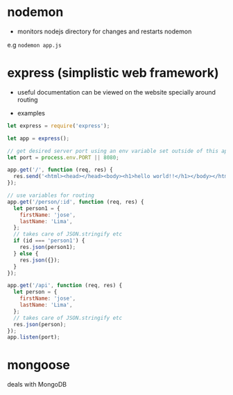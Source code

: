 # nodemon

- monitors nodejs directory for changes and restarts nodemon

e.g `nodemon app.js`

# express (simplistic web framework)

- useful documentation can be viewed on the website specially around routing

- examples

```javascript
let express = require('express');

let app = express();

// get desired server port using an env variable set outside of this app
let port = process.env.PORT || 8080;

app.get('/', function (req, res) {
  res.send('<html><head></head><body><h1>hello world!!</h1></body></html>');
});

// use variables for routing
app.get('/person/:id', function (req, res) {
  let person1 = {
    firstName: 'jose',
    lastName: 'Lima',
  };
  // takes care of JSON.stringify etc
  if (id === 'person1') {
    res.json(person1);
  } else {
    res.json({});
  }
});

app.get('/api', function (req, res) {
  let person = {
    firstName: 'jose',
    lastName: 'Lima',
  };
  // takes care of JSON.stringify etc
  res.json(person);
});
app.listen(port);
```

# mongoose

deals with MongoDB
